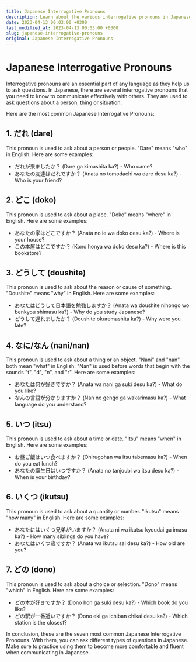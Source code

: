 ```yaml
---
title: Japanese Interrogative Pronouns
description: Learn about the various interrogative pronouns in Japanese and how to use them correctly to ask questions.
date: 2023-04-13 00:03:00 +0300
last_modified_at: 2023-04-13 00:03:00 +0300
slug: japanese-interrogative-pronouns
original: Japanese Interrogative Pronouns
---
```

# Japanese Interrogative Pronouns

Interrogative pronouns are an essential part of any language as they help us to ask questions. In Japanese, there are several interrogative pronouns that you need to know to communicate effectively with others. They are used to ask questions about a person, thing or situation. 

Here are the most common Japanese Interrogative Pronouns:

## 1. だれ (dare)

This pronoun is used to ask about a person or people. "Dare" means "who" in English. Here are some examples:

- だれが来ましたか？ (Dare ga kimashita ka?) - Who came?
- あなたの友達はだれですか？ (Anata no tomodachi wa dare desu ka?) - Who is your friend?

## 2. どこ (doko)

This pronoun is used to ask about a place. "Doko" means "where" in English. Here are some examples:

- あなたの家はどこですか？ (Anata no ie wa doko desu ka?) - Where is your house?
- この本屋はどこですか？ (Kono honya wa doko desu ka?) - Where is this bookstore?

## 3. どうして (doushite)

This pronoun is used to ask about the reason or cause of something. "Doushite" means "why" in English. Here are some examples:

- あなたはどうして日本語を勉強しますか？ (Anata wa doushite nihongo wo benkyou shimasu ka?) - Why do you study Japanese?
- どうして遅れましたか？ (Doushite okuremashita ka?) - Why were you late?

## 4. なに/なん (nani/nan)

This pronoun is used to ask about a thing or an object. "Nani" and "nan" both mean "what" in English. "Nan" is used before words that begin with the sounds "t", "d", "n", and "r". Here are some examples:

- あなたは何が好きですか？ (Anata wa nani ga suki desu ka?) - What do you like?
- なんの言語が分かりますか？ (Nan no gengo ga wakarimasu ka?) - What language do you understand?

## 5. いつ (itsu)

This pronoun is used to ask about a time or date. "Itsu" means "when" in English. Here are some examples:

- お昼ご飯はいつ食べますか？ (Ohirugohan wa itsu tabemasu ka?) - When do you eat lunch?
- あなたの誕生日はいつですか？ (Anata no tanjoubi wa itsu desu ka?) - When is your birthday?

## 6. いくつ (ikutsu)

This pronoun is used to ask about a quantity or number. "Ikutsu" means "how many" in English. Here are some examples:

- あなたにはいくつ兄弟がいますか？ (Anata ni wa ikutsu kyoudai ga imasu ka?) - How many siblings do you have?
- あなたはいくつ歳ですか？ (Anata wa ikutsu sai desu ka?) - How old are you?

## 7. どの (dono)

This pronoun is used to ask about a choice or selection. "Dono" means "which" in English. Here are some examples:

- どの本が好きですか？ (Dono hon ga suki desu ka?) - Which book do you like?
- どの駅が一番近いですか？ (Dono eki ga ichiban chikai desu ka?) - Which station is the closest?

In conclusion, these are the seven most common Japanese Interrogative Pronouns. With them, you can ask different types of questions in Japanese. Make sure to practice using them to become more comfortable and fluent when communicating in Japanese.